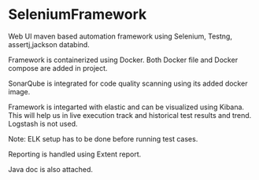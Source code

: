 # SeleniumFramework

Web UI maven based automation framework using Selenium, Testng, assertj,jackson databind.

Framework is containerized using Docker. Both Docker file and Docker compose are added in project.

SonarQube is integrated for code quality scanning using its added docker image.

Framework is integarted with elastic and can be visualized using Kibana. This will help us in live execution track and historical test results and trend. Logstash is not used.

Note: ELK setup has to be done before running test cases.

Reporting is handled using Extent report.

Java doc is also attached.

